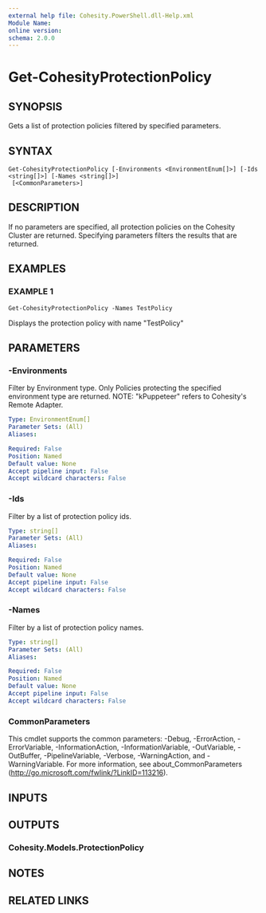 ```yaml
---
external help file: Cohesity.PowerShell.dll-Help.xml
Module Name:
online version:
schema: 2.0.0
---
```


# Get-CohesityProtectionPolicy

## SYNOPSIS
Gets a list of protection policies filtered by specified parameters.

## SYNTAX

```
Get-CohesityProtectionPolicy [-Environments <EnvironmentEnum[]>] [-Ids <string[]>] [-Names <string[]>]
 [<CommonParameters>]
```

## DESCRIPTION
If no parameters are specified, all protection policies on the Cohesity Cluster are returned.
Specifying parameters filters the results that are returned.

## EXAMPLES

### EXAMPLE 1
```
Get-CohesityProtectionPolicy -Names TestPolicy
```

Displays the protection policy with name "TestPolicy"

## PARAMETERS

### -Environments
Filter by Environment type.
Only Policies protecting the specified environment type are returned.
NOTE: "kPuppeteer" refers to Cohesity's Remote Adapter.

```yaml
Type: EnvironmentEnum[]
Parameter Sets: (All)
Aliases:

Required: False
Position: Named
Default value: None
Accept pipeline input: False
Accept wildcard characters: False
```

### -Ids
Filter by a list of protection policy ids.

```yaml
Type: string[]
Parameter Sets: (All)
Aliases:

Required: False
Position: Named
Default value: None
Accept pipeline input: False
Accept wildcard characters: False
```

### -Names
Filter by a list of protection policy names.

```yaml
Type: string[]
Parameter Sets: (All)
Aliases:

Required: False
Position: Named
Default value: None
Accept pipeline input: False
Accept wildcard characters: False
```

### CommonParameters
This cmdlet supports the common parameters: -Debug, -ErrorAction, -ErrorVariable, -InformationAction, -InformationVariable, -OutVariable, -OutBuffer, -PipelineVariable, -Verbose, -WarningAction, and -WarningVariable.
For more information, see about_CommonParameters (http://go.microsoft.com/fwlink/?LinkID=113216).

## INPUTS

## OUTPUTS

### Cohesity.Models.ProtectionPolicy
## NOTES

## RELATED LINKS
